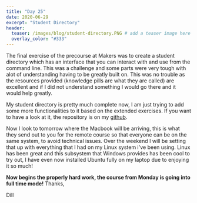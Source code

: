 ```yaml
---
title: "Day 25"
date: 2020-06-29
excerpt: "Student Directory"
header:
  teaser: /images/blog/student-directory.PNG # add a teaser image here that sums up what the blog post is about for display on blog page, the image should go in the image/blog folder
  overlay_color: "#333"
---
```

The final exercise of the precourse at Makers was to create a student directory which has an interface that you can interact with and use from the command line. This was a challenge and some parts were very tough with alot of understanding having to be greatly built on. This was no trouble as the resources provided (knowledge pills are what they are called) are excellent and if I did not understand something I would go there and it would help greatly.

My student directory is pretty much complete now, I am just trying to add some more functionalities to it based on the extended exercises. If you want to have a look at it, the repository is on my [github](https://github.com/DillonBarker/student-directory).

Now I look to tomorrow where the Macbook will be arriving, this is what they send out to you for the remote course so that everyone can be on the same system, to avoid technical issues. Over the weekend I will be setting that up with everything that I had on my Linux system i've been using. Linux has been great and this subsystem that Windows provides has been cool to try out, I have even now installed Ubuntu fully on my laptop due to enjoying it so much!

**Now begins the properly hard work, the course from Monday is going into full time mode!**
Thanks,

Dill
